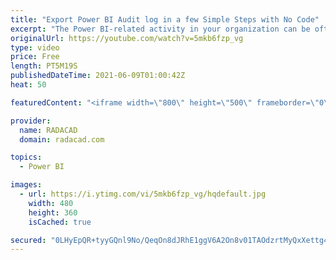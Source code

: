 ```yaml
---
title: "Export Power BI Audit log in a few Simple Steps with No Code"
excerpt: "The Power BI-related activity in your organization can be often useful. You can use the activity (audit) log to determine the behavior of the users and enhance the adoption of Power BI in your organization. To get the audit log, however, the process isn't simplified yet. In this article and video, I"
originalUrl: https://youtube.com/watch?v=5mkb6fzp_vg
type: video
price: Free
length: PT5M19S
publishedDateTime: 2021-06-09T01:00:42Z
heat: 50

featuredContent: "<iframe width=\"800\" height=\"500\" frameborder=\"0\" src=\"https://www.youtube.com/embed/5mkb6fzp_vg\" allow=\"accelerometer; autoplay; encrypted-media; gyroscope; picture-in-picture\" allowfullscreen></iframe>"

provider:
  name: RADACAD
  domain: radacad.com

topics:
  - Power BI

images:
  - url: https://i.ytimg.com/vi/5mkb6fzp_vg/hqdefault.jpg
    width: 480
    height: 360
    isCached: true

secured: "0LHyEpQR+tyyGQnl9No/QeqOn8dJRhE1ggV6A2On8v01TAOdzrtMyQxXettg4wNuwgUw3UEvG/RrjHox2BIelH1ZcS5OtefRpyEJtG6co9B4DsvRFN0Z/zKBR2yA8WTImj+U+4CHmySlUKcqb6r1hYEGFhWXIEbkVoz3dWlKY8vxiEZpKZJRPEYWVmYE3j4ehDA2R6kMO6lqrkaqa5OV+ai/bfrBunEjeeuQJUfWXEoX/rmT9zrntqwGqSydZsYuXoFoCvYEvsmmHzCSOqNyoyYBMPEOn19Gs+90G0lXq/BN76pbL9VGgFivjkeJ5s+IupN2wSm233LEAETCadttbMTQDa5KhYZ+Melq3WRg6Gln4n54orH6s86ykJK12MMBEwBbngvHn5tbMX1KppdxxiDqxv8TaiSIpCqLrbwPCHo=;B9OPbWKB+yCsgIzLexW2eA=="
---
```


